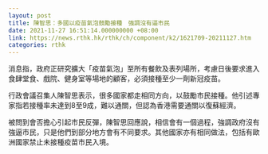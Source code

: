 ```yaml
---
layout: post
title: 陳智思：多國以疫苗氣泡鼓勵接種　強調沒有逼市民
date: 2021-11-27 16:51:14.000000000 +08:00
link: https://news.rthk.hk/rthk/ch/component/k2/1621709-20211127.htm
categories: rthk
---
```


消息指，政府正研究擴大「疫苗氣泡」至所有餐飲及表列場所，考慮日後要求進入食肆堂食、戲院、健身室等場地的顧客，必須接種至少一劑新冠疫苗。

行政會議召集人陳智思表示，很多國家都走相同方向，以鼓勵市民接種。他引述專家指若接種率未達到8至9成，難以通關，但認為香港需要通關以復蘇經濟。

被問到會否擔心引起市民反彈，陳智思回應說，相信會有一個過程，強調政府沒有強逼市民，只是他們到部分地方會有不同要求。其他國家亦有相同做法，包括有歐洲國家禁止未接種疫苗市民入境。
